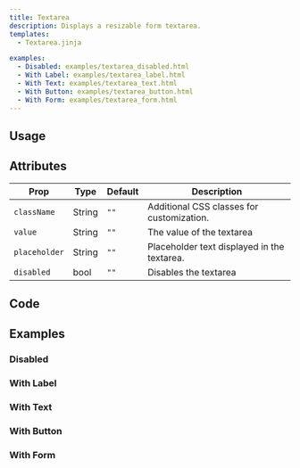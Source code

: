 ```yaml
---
title: Textarea
description: Displays a resizable form textarea.
templates:
  - Textarea.jinja

examples:
  - Disabled: examples/textarea_disabled.html 
  - With Label: examples/textarea_label.html 
  - With Text: examples/textarea_text.html 
  - With Button: examples/textarea_button.html 
  - With Form: examples/textarea_form.html 
---
```


<TabPreview component="TextArea" template="examples/textarea.html"/>

<Prose>

## Usage

</Prose>

<IncludeFile dir="docs/templates" file_name="examples/textarea.html"/>

<Prose>

## Attributes

| Prop          | Type   | Default | Description                                 |
|---------------|--------|---------|---------------------------------------------|
| `className`   | String | `""`    | Additional CSS classes for customization.   |
| `value`       | String | `""`    | The value of the textarea                   |
| `placeholder` | String | `""`    | Placeholder text displayed in the textarea. |
| `disabled`    | bool   | `""`    | Disables the textarea                       |

## Code
</Prose>

<IncludeComponents dir="textarea" :components="{{ metadata.templates }}" />

<Prose>

## Examples
</Prose>

<Prose>

### Disabled

</Prose>
<TabPreview component="Disabled" template="examples/textarea_disabled.html"/>

<Prose>

### With Label

</Prose>
<TabPreview component="With Label" template="examples/textarea_label.html"/>

<Prose>

### With Text

</Prose>
<TabPreview component="With Text" template="examples/textarea_text.html"/>

<Prose>

### With Button

</Prose>
<TabPreview component="With Button" template="examples/textarea_button.html"/>

<Prose>

### With Form

</Prose>
<TabPreview component="With Form" template="examples/textarea_form.html"/>

